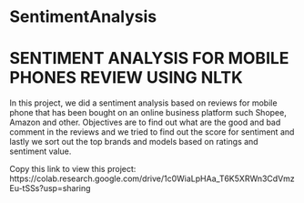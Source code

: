 # SentimentAnalysis

<h1> SENTIMENT ANALYSIS FOR MOBILE PHONES REVIEW USING NLTK </h1>

<p> In this project, we did a sentiment analysis based on reviews for mobile phone that has been bought on an online business platform such Shopee, Amazon and other. Objectives are to find out what are the good and bad comment in the reviews and we tried to find out the score for sentiment and lastly we sort out the top brands and models based on ratings and sentiment value. </p>

<p>Copy this link to view this project: <a>https://colab.research.google.com/drive/1c0WiaLpHAa_T6K5XRWn3CdVmzEu-tSSs?usp=sharing</a></p>
